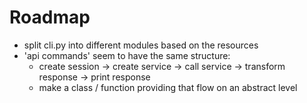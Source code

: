 # Roadmap

- split cli.py into different modules based on the resources
- 'api commands' seem to have the same structure:
  - create session -> create service -> call service -> transform response -> print response
  - make a class / function providing that flow on an abstract level